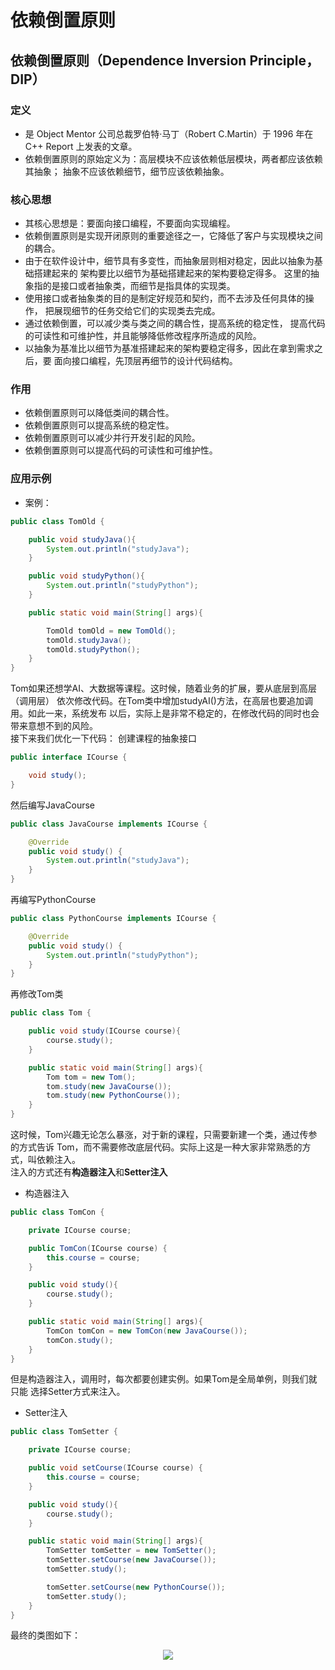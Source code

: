 # 依赖倒置原则


## 依赖倒置原则（Dependence Inversion Principle，DIP）
### 定义
- 是 Object Mentor 公司总裁罗伯特·马丁（Robert C.Martin）于 1996 年在 C++ Report 
上发表的文章。
- 依赖倒置原则的原始定义为：高层模块不应该依赖低层模块，两者都应该依赖其抽象；
抽象不应该依赖细节，细节应该依赖抽象。
  
### 核心思想
- 其核心思想是：要面向接口编程，不要面向实现编程。 
- 依赖倒置原则是实现开闭原则的重要途径之一，它降低了客户与实现模块之间的耦合。
- 由于在软件设计中，细节具有多变性，而抽象层则相对稳定，因此以抽象为基础搭建起来的
架构要比以细节为基础搭建起来的架构要稳定得多。
这里的抽象指的是接口或者抽象类，而细节是指具体的实现类。
- 使用接口或者抽象类的目的是制定好规范和契约，而不去涉及任何具体的操作，
把展现细节的任务交给它们的实现类去完成。
- 通过依赖倒置，可以减少类与类之间的耦合性，提高系统的稳定性，
提高代码的可读性和可维护性，并且能够降低修改程序所造成的风险。
- 以抽象为基准比以细节为基准搭建起来的架构要稳定得多，因此在拿到需求之后，要
面向接口编程，先顶层再细节的设计代码结构。

### 作用
- 依赖倒置原则可以降低类间的耦合性。
- 依赖倒置原则可以提高系统的稳定性。
- 依赖倒置原则可以减少并行开发引起的风险。
- 依赖倒置原则可以提高代码的可读性和可维护性。

### 应用示例
- 案例：
```java
public class TomOld {

    public void studyJava(){
        System.out.println("studyJava");
    }

    public void studyPython(){
        System.out.println("studyPython");
    }

    public static void main(String[] args){

        TomOld tomOld = new TomOld();
        tomOld.studyJava();
        tomOld.studyPython();
    }
}
```
Tom如果还想学AI、大数据等课程。这时候，随着业务的扩展，要从底层到高层（调用层）
依次修改代码。在Tom类中增加studyAI()方法，在高层也要追加调用。如此一来，系统发布
以后，实际上是非常不稳定的，在修改代码的同时也会带来意想不到的风险。
</br>接下来我们优化一下代码：
创建课程的抽象接口
```java
public interface ICourse {

    void study();
}
```
然后编写JavaCourse
```java
public class JavaCourse implements ICourse {

    @Override
    public void study() {
        System.out.println("studyJava");
    }
}
```
再编写PythonCourse
```java
public class PythonCourse implements ICourse {

    @Override
    public void study() {
        System.out.println("studyPython");
    }
}
```
再修改Tom类
```java
public class Tom {

    public void study(ICourse course){
        course.study();
    }

    public static void main(String[] args){
        Tom tom = new Tom();
        tom.study(new JavaCourse());
        tom.study(new PythonCourse());
    }
}
```
这时候，Tom兴趣无论怎么暴涨，对于新的课程，只需要新建一个类，通过传参的方式告诉
Tom，而不需要修改底层代码。实际上这是一种大家非常熟悉的方式，叫依赖注入。
</br>
注入的方式还有**构造器注入**和**Setter注入**
 - 构造器注入
```java
public class TomCon {

    private ICourse course;

    public TomCon(ICourse course) {
        this.course = course;
    }

    public void study(){
        course.study();
    }

    public static void main(String[] args){
        TomCon tomCon = new TomCon(new JavaCourse());
        tomCon.study();
    }
}
```
但是构造器注入，调用时，每次都要创建实例。如果Tom是全局单例，则我们就只能
选择Setter方式来注入。
 - Setter注入
```java
public class TomSetter {

    private ICourse course;

    public void setCourse(ICourse course) {
        this.course = course;
    }

    public void study(){
        course.study();
    }

    public static void main(String[] args){
        TomSetter tomSetter = new TomSetter();
        tomSetter.setCourse(new JavaCourse());
        tomSetter.study();

        tomSetter.setCourse(new PythonCourse());
        tomSetter.study();
    }
}
```
最终的类图如下：
<div align=center>
    <img src="/MyBlogByVuePress/assets/img/coding_thinkingincoding_designrules_dip_1.png"/>
</div> 